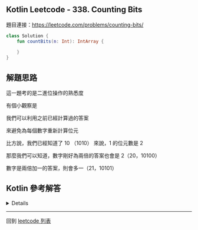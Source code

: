 ## Kotlin Leetcode - 338. Counting Bits

題目連接：<https://leetcode.com/problems/counting-bits/>

```kotlin
class Solution {
    fun countBits(n: Int): IntArray {
        
    }
}
```

## 解題思路

這一題考的是二進位操作的熟悉度

有個小觀察是

我們可以利用之前已經計算過的答案

來避免為每個數字重新計算位元


比方說，我們已經知道了 10 （1010） 來說，1 的位元數是 2

那麼我們可以知道，數字剛好為兩倍的答案也會是 2（20，10100）

數字是兩倍加一的答案，則會多一（21，10101）


## Kotlin 參考解答

<details>
  
```kotlin
class Solution {
    fun countBits(num: Int): IntArray {
        val ans = IntArray(num + 1)
		
        for (index in 0..num) {
            ans[index] = index % 2 + ans[index / 2]
        }
		
        return ans
    }
}
```

</details>

------

回到 [leetcode 列表](index.md)

